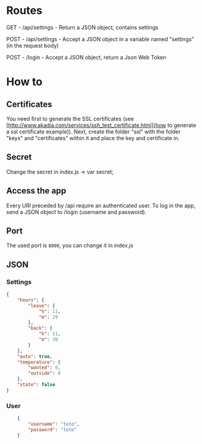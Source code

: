 # Routes

GET - /api/settings - Return a JSON object, contains settings

POST - /api/settings - Accept a JSON object in a variable named "settings" (in the request body)

POST - /login - Accept a JSON object, return a Json Web Token

# How to

## Certificates

You need first to generate the SSL certificates (see [http://www.akadia.com/services/ssh_test_certificate.html](how to generate a ssl certificate example)).
Next, create the folder "ssl" with the folder "keys" and "certificates" within it and place the key and certificate in.

## Secret

Change the secret in index.js -> var secret;

## Access the app

Every URI preceded by /api require an authenticated user. To log in the app, send a JSON object to /login (username and password).

## Port

The used port is ```8000```, you can change it in index.js

## JSON

### Settings

```json
{
    "hours": {
        "leave": {
            "h": 11,
            "m": 29
        },
        "back": {
            "h": 11,
            "m": 30
        }
    },
    "auto": true,
    "temperature": {
        "wanted": 0,
        "outside": 0
    },
    "state": false
}
```

### User

```json
    {
        "username": "toto",
        "password": "toto"
    }
```
